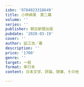 ```yaml
---
isbn: '9784023318649'
title: 小林麻美　第二幕
volume: ''
series: ''
publisher: 朝日新聞出版
pubdate: '2020-03-19'
cover: ''
author: 延江浩／著
description: ''
price: '1700'
genre: ''
target: 一般
format: 単行本
content: 日本文学、評論、随筆、その他

---
```

